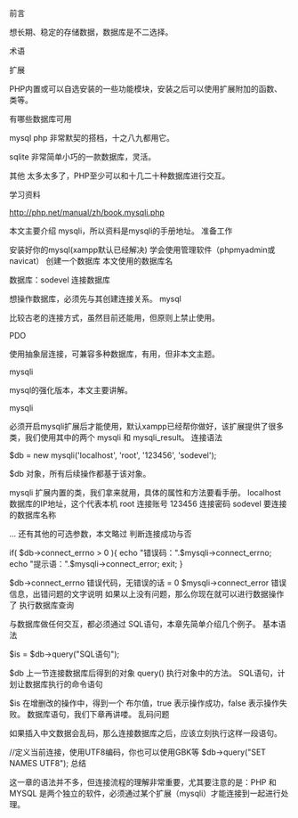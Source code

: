前言

想长期、稳定的存储数据，数据库是不二选择。

术语

扩展

PHP内置或可以自选安装的一些功能模块，安装之后可以使用扩展附加的函数、类等。

有哪些数据库可用

mysql php 非常默契的搭档，十之八九都用它。

sqlite 非常简单小巧的一款数据库，灵活。

其他 太多太多了，PHP至少可以和十几二十种数据库进行交互。

学习资料

http://php.net/manual/zh/book.mysqli.php

本文主要介绍 mysqli，所以资料是mysqli的手册地址。
准备工作

安装好你的mysql(xampp默认已经解决)
学会使用管理软件（phpmyadmin或navicat）
创建一个数据库
本文使用的数据库名

数据库：sodevel
连接数据库

想操作数据库，必须先与其创建连接关系。
mysql

比较古老的连接方式，虽然目前还能用，但原则上禁止使用。

PDO

使用抽象层连接，可兼容多种数据库，有用，但非本文主题。

mysqli

mysql的强化版本，本文主要讲解。

mysqli

必须开启mysqli扩展后才能使用，默认xampp已经帮你做好，该扩展提供了很多类，我们使用其中的两个 mysqli 和 mysqli_result。
连接语法

$db = new mysqli('localhost', 'root', '123456', 'sodevel');

$db 对象，所有后续操作都基于该对象。

mysqli 扩展内置的类，我们拿来就用，具体的属性和方法要看手册。
localhost 数据库的IP地址，这个代表本机
root 连接账号
123456 连接密码
sodevel 要连接的数据库名称

... 还有其他的可选参数，本文略过
判断连接成功与否

if( $db->connect_errno > 0 ){
    echo "错误码：".$mysqli->connect_errno;
    echo "提示语：".$mysqli->connect_error;
    exit;
}

$db->connect_errno 错误代码，无错误的话 = 0
$mysqli->connect_error 错误信息，出错问题的文字说明
如果以上没有问题，那么你现在就可以进行数据操作了
执行数据库查询

与数据库做任何交互，都必须通过 SQL语句，本章先简单介绍几个例子。
基本语法

$is = $db->query("SQL语句");

$db 上一节连接数据库后得到的对象
query() 执行对象中的方法。
SQL语句，计划让数据库执行的命令语句

$is 在增删改的操作中，得到一个 布尔值，true 表示操作成功，false 表示操作失败。
数据库语句，我们下章再讲喽。
乱码问题

如果插入中文数据会乱码，那么连接数据库之后，应该立刻执行这样一段语句。

//定义当前连接，使用UTF8编码，你也可以使用GBK等
$db->query("SET NAMES UTF8");
总结

这一章的语法并不多，但连接流程的理解非常重要，尤其要注意的是：PHP 和 MYSQL 是两个独立的软件，必须通过某个扩展（mysqli）才能连接到一起进行处理。
